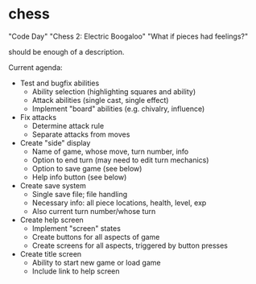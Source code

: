 # chess

"Code Day"
"Chess 2: Electric Boogaloo"
"What if pieces had feelings?"

should be enough of a description.

Current agenda:

- Test and bugfix abilities
    - Ability selection (highlighting squares and ability)
    - Attack abilities (single cast, single effect)
    - Implement "board" abilities (e.g. chivalry, influence)
- Fix attacks
    - Determine attack rule
    - Separate attacks from moves
- Create "side" display
    - Name of game, whose move, turn number, info
    - Option to end turn (may need to edit turn mechanics)
    - Option to save game (see below)
    - Help info button (see below)
- Create save system
    - Single save file; file handling
    - Necessary info: all piece locations, health, level, exp
    - Also current turn number/whose turn
- Create help screen
    - Implement "screen" states
    - Create buttons for all aspects of game
    - Create screens for all aspects, triggered by button presses
- Create title screen
    - Ability to start new game or load game
    - Include link to help screen
